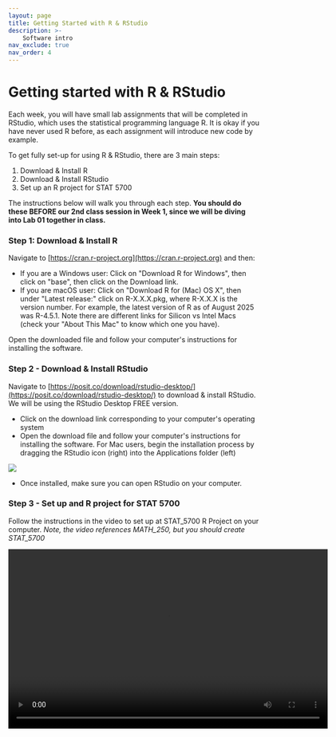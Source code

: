 ```yaml
---
layout: page
title: Getting Started with R & RStudio
description: >-
    Software intro
nav_exclude: true
nav_order: 4
---
```


# Getting started with R & RStudio

Each week, you will have small lab assignments that will be completed in RStudio, which uses the statistical programming language R. It is okay if you have never used R before, as each assignment will introduce new code by example. 

To get fully set-up for using R & RStudio, there are 3 main steps:

1. Download & Install R
2. Download & Install RStudio
3. Set up an R project for STAT 5700

The instructions below will walk you through each step. **You should do these BEFORE our 2nd class session in Week 1, since we will be diving into Lab 01 together in class.**

### Step 1: Download & Install R

Navigate to [https://cran.r-project.org](https://cran.r-project.org) and then:

+ If you are a Windows user: Click on "Download R for Windows", then click on "base", then click on the Download link.
+ If you are macOS user: Click on "Download R for (Mac) OS X", then under "Latest release:" click on R-X.X.X.pkg, where R-X.X.X is the version number. For example, the latest version of R as of August 2025 was R-4.5.1. Note there are different links for Silicon vs Intel Macs (check your "About This Mac" to know which one you have).

Open the downloaded file and follow your computer's instructions for installing the software. 

### Step 2 - Download & Install RStudio

Navigate to [https://posit.co/download/rstudio-desktop/](https://posit.co/download/rstudio-desktop/) to download & install RStudio. We will be using the RStudio Desktop FREE version.

+ Click on the download link corresponding to your computer's operating system
+ Open the download file and follow your computer's instructions for installing the software. For Mac users, begin the installation process by dragging the RStudio icon (right) into the Applications folder (left)

![](/stat-5700/assets/images/rstudio.png)

+ Once installed, make sure you can open RStudio on your computer.

### Step 3 - Set up and R project for STAT 5700

Follow the instructions in the video to set up at STAT_5700 R Project on your computer. *Note, the video references MATH_250, but you should create STAT_5700*

<video width="640" height="360" controls>
  <source src="/stat-5700/assets/images/demo.mp4" type="video/mp4">
  Your browser does not support the video tag.
</video>

